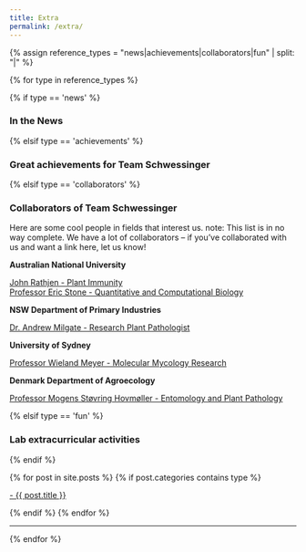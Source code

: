 ```yaml
---
title: Extra
permalink: /extra/
---
```





{% assign reference_types = "news|achievements|collaborators|fun" | split: "|" %}

{% for type in reference_types %}

{% if type == 'news' %}
### **In the News**
 {% elsif type == 'achievements' %}
### **Great achievements for Team Schwessinger**
 {% elsif type == 'collaborators' %}
### **Collaborators of Team Schwessinger**
Here are some cool people in fields that interest us. note: This list is in no way complete. We have a lot of collaborators – if you’ve collaborated with us and want a link here, let us know!

**Australian National University**

[John Rathjen - Plant Immunity](https://biology.anu.edu.au/research/labs/rathjen-group-plant-immunity)  
[Professor Eric Stone - Quantitative and Computational Biology](https://biology.anu.edu.au/research/labs/stone-group-quantitative-and-computational-biology)

**NSW Department of Primary Industries**

[Dr. Andrew Milgate - Research Plant Pathologist](https://www.dpi.nsw.gov.au/about-us/research-development/staff/staff-profiles/andrew-milgate)

**University of Sydney**

[Professor Wieland Meyer - Molecular Mycology Research](http://www.mycologylab.org/DefaultInfo.aspx?Page=Home)

**Denmark Department of Agroecology**

[Professor Mogens Støvring Hovmøller - Entomology and Plant Pathology](http://pure.au.dk/portal/en/mogens.hovmoller@agrsci.dk)


 {% elsif type == 'fun' %}
### **Lab extracurricular activities**
{% endif %}

<div class="content list">
  {% for post in site.posts %}
    {% if post.categories contains type %}
    <div class="list-item">
      <p class="list-post-title">
        <a href="{{ site.baseurl }}{{ post.url }}">- {{ post.title }}</a>
      </p>
    </div>
    {% endif %}
  {% endfor %}
</div>

<hr>
{% endfor %}
